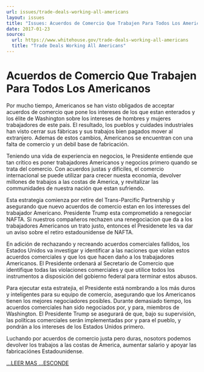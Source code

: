 ```yaml
---
url: issues/trade-deals-working-all-americans
layout: issues
title: "Issues: Acuerdos de Comercio Que Trabajen Para Todos Los Americanos"
date: 2017-01-23
source:
  url: https://www.whitehouse.gov/trade-deals-working-all-americans
  title: "Trade Deals Working All Americans"
---
```


# Acuerdos de Comercio Que Trabajen Para Todos Los Americanos

<div class="content-container">

Por mucho tiempo, Americanos se han visto obligados de acceptar acuerdos de comercio que pone los intereses de los
que estan enterados y los élite de Washington sobre los intereses de hombres y mujeres trabajadores de este pais.
El resultado, los pueblos y cuidades industriales han visto cerrar sus fábricas y sus trabajos bien pagados mover al extranjero.
 Ademas de estos cambios, Americanos se encuentran con una falta de comercio y un debil base de fabricación.

Teniendo una vida de experiencia en negocios, le Presidente entiende que tan crítico es poner trabajadores Americanos
y negocios primero quando se trata del comercio. Con acuerdos justas y difíciles, el comercio internacional se puede utilizar para
crecer nuesta economia, devolver millones de trabajos a las costas de America, y revitalizar las communidades de nuestra nación que estan sufriendo.


Esta estrategia comienza por retire del Trans-Parcific Partnership y asegurando que nuevo acuerdos de comercio estan
en los interesses del trabajador Americano. Presidente Trump esta comprometido a renegociar NAFTA.
Si nuestros compañeros rechazen una renegociacion que da a los trabajadores Americanos un trato justo,
entonces el Presidenete les va dar un aviso sobre el retiro estadounidense de NAFTA.

En adición de rechazando y recreando acuerdos comerciales fallidos, los Estados Unidos va investigar y identificar a las naciones que violan
estos acuerdos comerciales y que los que hacen daño a los trabajadores Americanos. El Presidente ordenará al Secretario de Comercio que identifique todas
 las violaciones comerciales y que utilice todos los instrumentos a disposición del gobierno federal para terminar estos abusos.

Para ejecutar esta estratejia, el Presidente está nombrando a los más duros y inteligentes para su equipo de comercio, asegurando que los
Americanos tienen los mejores negociadores posibles. Durante demasiado tiempo, los acuerdos comerciales han sido negociados por, y para,
 miembros de Washington. El Presidente Trump se asegurará de que, bajo su supervisión, las políticas comerciales serán implementadas por y para el pueblo,
y pondrán a los intereses de los Estados Unidos primero.

Luchando por acuerdos de comercio justa pero duras, nosotors podemos devolver los trabajos a las costas de America, aumentar
 salario y apoyar las fabricaciónes Estadounidense.

</div>
<a class="expand-collapse-anchor" href="javascript:void(0);">
  <span class="read-more">...LEER MAS</span>
  <span class="hide-text">...ESCONDE</span>
</a>

